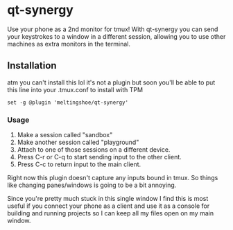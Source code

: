 # qt-synergy
Use your phone as a 2nd monitor for tmux! With qt-synergy you can send your keystrokes to a window in a different session, allowing you to use other machines as extra monitors in the terminal. 

## Installation
atm you can't install this lol it's not a plugin
but soon you'll be able to put this line into your .tmux.conf to install with TPM
```
set -g @plugin 'meltingshoe/qt-synergy'
```

### Usage
1. Make a session called "sandbox"
2. Make another session called "playground"
2. Attach to one of those sessions on a different device.
3. Press C-r or C-q to start sending input to the other client.
4. Press C-c to return input to the main client.


Right now this plugin doesn't capture any inputs bound in tmux. So things like changing panes/windows is going to be a bit annoying.

Since you're pretty much stuck in this single window I find this is most useful if you connect your phone as a client and use it as a console for building and running projects so I can keep all my files open on my main window.
